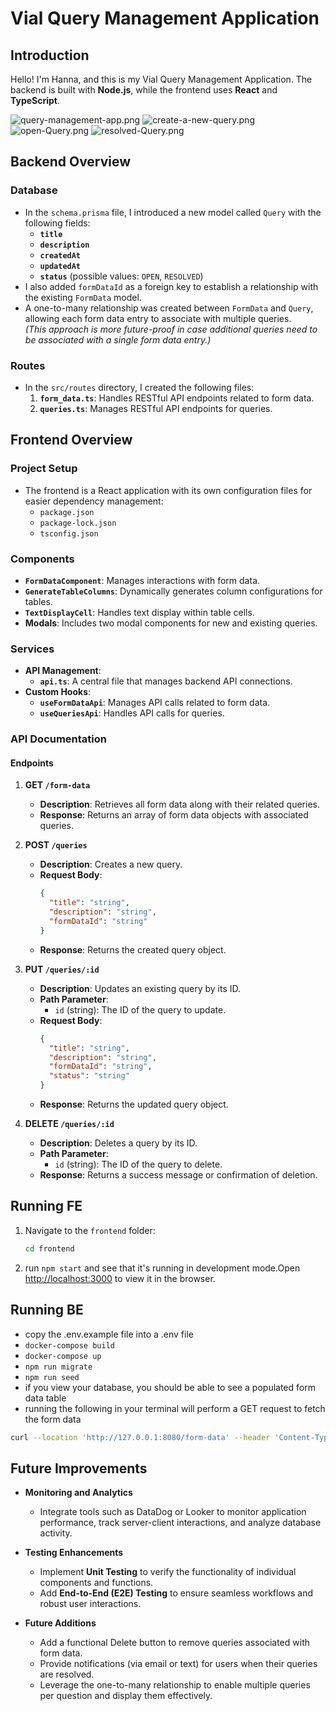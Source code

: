 # Vial Query Management Application

## Introduction

Hello! I'm Hanna, and this is my Vial Query Management Application.
The backend is built with **Node.js**, while the frontend uses **React** and **TypeScript**.

![query-management-app.png](./assets/screenshot1.png)
![create-a-new-query.png](./assets/newQuery.png)
![open-Query.png](./assets/openQuery.png)
![resolved-Query.png](./assets/resolvedQuery.png)

## Backend Overview

### Database

- In the `schema.prisma` file, I introduced a new model called `Query` with the following fields:
  - **`title`**
  - **`description`**
  - **`createdAt`**
  - **`updatedAt`**
  - **`status`** (possible values: `OPEN`, `RESOLVED`)
- I also added `formDataId` as a foreign key to establish a relationship with the existing `FormData` model.
- A one-to-many relationship was created between `FormData` and `Query`, allowing each form data entry to associate with multiple queries.  
  _(This approach is more future-proof in case additional queries need to be associated with a single form data entry.)_

### Routes

- In the `src/routes` directory, I created the following files:
  1. **`form_data.ts`**: Handles RESTful API endpoints related to form data.
  2. **`queries.ts`**: Manages RESTful API endpoints for queries.

## Frontend Overview

### Project Setup

- The frontend is a React application with its own configuration files for easier dependency management:
  - `package.json`
  - `package-lock.json`
  - `tsconfig.json`

### Components

- **`FormDataComponent`**: Manages interactions with form data.
- **`GenerateTableColumns`**: Dynamically generates column configurations for tables.
- **`TextDisplayCell`**: Handles text display within table cells.
- **Modals**: Includes two modal components for new and existing queries.

### Services

- **API Management**:
  - **`api.ts`**: A central file that manages backend API connections.
- **Custom Hooks**:
  - **`useFormDataApi`**: Manages API calls related to form data.
  - **`useQueriesApi`**: Handles API calls for queries.

### API Documentation

#### Endpoints

1. **GET `/form-data`**

   - **Description**: Retrieves all form data along with their related queries.
   - **Response**: Returns an array of form data objects with associated queries.

2. **POST `/queries`**

   - **Description**: Creates a new query.
   - **Request Body**:
     ```json
     {
       "title": "string",
       "description": "string",
       "formDataId": "string"
     }
     ```
   - **Response**: Returns the created query object.

3. **PUT `/queries/:id`**

   - **Description**: Updates an existing query by its ID.
   - **Path Parameter**:
     - `id` (string): The ID of the query to update.
   - **Request Body**:
     ```json
     {
       "title": "string",
       "description": "string",
       "formDataId": "string",
       "status": "string"
     }
     ```
   - **Response**: Returns the updated query object.

4. **DELETE `/queries/:id`**
   - **Description**: Deletes a query by its ID.
   - **Path Parameter**:
     - `id` (string): The ID of the query to delete.
   - **Response**: Returns a success message or confirmation of deletion.

## Running FE

1. Navigate to the `frontend` folder:

   ```bash
   cd frontend
   ```

2. run `npm start` and see that it's running in development mode.Open [http://localhost:3000](http://localhost:3000) to view it in the browser.

## Running BE

- copy the .env.example file into a .env file
- `docker-compose build`
- `docker-compose up`
- `npm run migrate`
- `npm run seed`
- if you view your database, you should be able to see a populated form data table
- running the following in your terminal will perform a GET request to fetch the form data

```bash
curl --location 'http://127.0.0.1:8080/form-data' --header 'Content-Type: application/json'
```

## Future Improvements

- **Monitoring and Analytics**

  - Integrate tools such as DataDog or Looker to monitor application performance, track server-client interactions, and analyze database activity.

- **Testing Enhancements**

  - Implement **Unit Testing** to verify the functionality of individual components and functions.
  - Add **End-to-End (E2E) Testing** to ensure seamless workflows and robust user interactions.

- **Future Additions**

  - Add a functional Delete button to remove queries associated with form data.
  - Provide notifications (via email or text) for users when their queries are resolved.
  - Leverage the one-to-many relationship to enable multiple queries per question and display them effectively.
